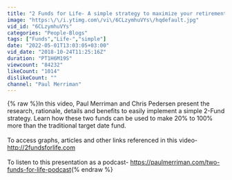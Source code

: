 ```yaml
---
title: "2 Funds for Life- A simple strategy to maximize your retirement investments"
image: "https:\/\/i.ytimg.com\/vi\/6CLzymhuVYs\/hqdefault.jpg"
vid_id: "6CLzymhuVYs"
categories: "People-Blogs"
tags: ["Funds","Life-","simple"]
date: "2022-05-01T13:03:05+03:00"
vid_date: "2018-10-24T11:25:16Z"
duration: "PT1H6M19S"
viewcount: "84232"
likeCount: "1014"
dislikeCount: ""
channel: "Paul Merriman"
---
```

{% raw %}In this video, Paul Merriman and Chris Pedersen present the research, rationale, details and benefits to easily implement a simple 2-Fund strategy. Learn how these two funds can be used to make 20% to 100% more than the traditional target date fund.<br /><br />To access graphs, articles and other links referenced in this video- <a rel="nofollow" target="blank" href="http://2fundsforlife.com">http://2fundsforlife.com</a><br /><br />To listen to this presentation as a podcast- <a rel="nofollow" target="blank" href="https://paulmerriman.com/two-funds-for-life-podcast">https://paulmerriman.com/two-funds-for-life-podcast</a>{% endraw %}

